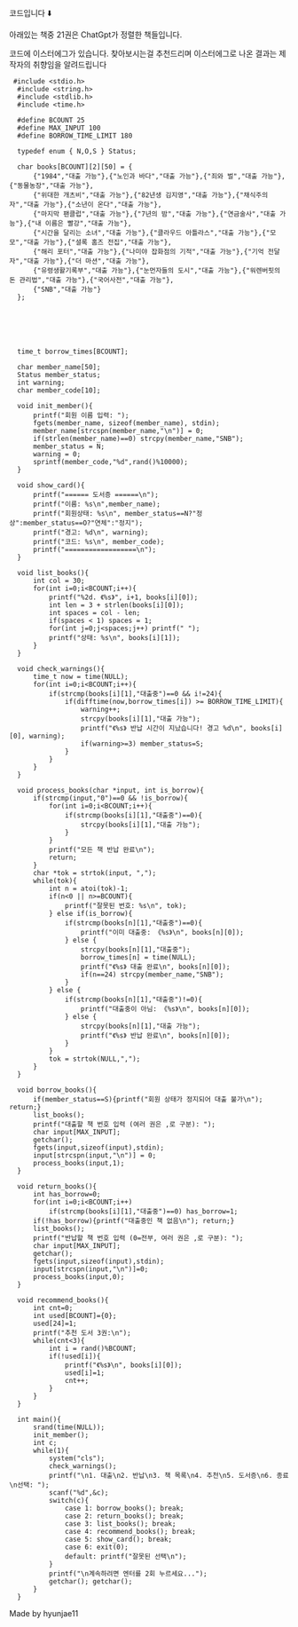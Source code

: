 코드입니다 ⬇️


아래있는 책중 21권은 ChatGpt가 정렬한 책들입니다.


코드에 이스터에그가 있습니다.
찾아보시는걸 추천드리며 이스터에그로 나온 결과는 제작자의 취향임을 알려드립니다

     #include <stdio.h>
      #include <string.h>
      #include <stdlib.h>
      #include <time.h>
      
      #define BCOUNT 25
      #define MAX_INPUT 100
      #define BORROW_TIME_LIMIT 180
      
      typedef enum { N,O,S } Status;
      
      char books[BCOUNT][2][50] = {
          {"1984","대출 가능"},{"노인과 바다","대출 가능"},{"죄와 벌","대출 가능"},{"동물농장","대출 가능"},
          {"위대한 개츠비","대출 가능"},{"82년생 김지영","대출 가능"},{"채식주의자","대출 가능"},{"소년이 온다","대출 가능"},
          {"마지막 팬클럽","대출 가능"},{"7년의 밤","대출 가능"},{"연금술사","대출 가능"},{"내 이름은 빨강","대출 가능"},
          {"시간을 달리는 소녀","대출 가능"},{"클라우드 아틀라스","대출 가능"},{"모모","대출 가능"},{"셜록 홈즈 전집","대출 가능"},
          {"해리 포터","대출 가능"},{"나미야 잡화점의 기적","대출 가능"},{"기억 전달자","대출 가능"},{"더 마션","대출 가능"},
          {"유령생활기록부","대출 가능"},{"눈먼자들의 도시","대출 가능"},{"워렌버핏의 돈 관리법","대출 가능"},{"국어사전","대출 가능"},
          {"SNB","대출 가능"}
      };
      
    

      
      
      
      time_t borrow_times[BCOUNT];
      
      char member_name[50];
      Status member_status;
      int warning;
      char member_code[10];
      
      void init_member(){
          printf("회원 이름 입력: ");
          fgets(member_name, sizeof(member_name), stdin);
          member_name[strcspn(member_name,"\n")] = 0;
          if(strlen(member_name)==0) strcpy(member_name,"SNB");
          member_status = N;
          warning = 0;
          sprintf(member_code,"%d",rand()%10000);
      }
      
      void show_card(){
          printf("====== 도서증 ======\n");
          printf("이름: %s\n",member_name);
          printf("회원상태: %s\n", member_status==N?"정상":member_status==O?"연체":"정지");
          printf("경고: %d\n", warning);
          printf("코드: %s\n", member_code);
          printf("==================\n");
      }
      
      void list_books(){
          int col = 30;
          for(int i=0;i<BCOUNT;i++){
              printf("%2d. 《%s》", i+1, books[i][0]);
              int len = 3 + strlen(books[i][0]);
              int spaces = col - len;
              if(spaces < 1) spaces = 1;
              for(int j=0;j<spaces;j++) printf(" ");
              printf("상태: %s\n", books[i][1]);
          }
      }
      
      void check_warnings(){
          time_t now = time(NULL);
          for(int i=0;i<BCOUNT;i++){
              if(strcmp(books[i][1],"대출중")==0 && i!=24){
                  if(difftime(now,borrow_times[i]) >= BORROW_TIME_LIMIT){
                      warning++;
                      strcpy(books[i][1],"대출 가능");
                      printf("《%s》 반납 시간이 지났습니다! 경고 %d\n", books[i][0], warning);
                      if(warning>=3) member_status=S;
                  }
              }
          }
      }
      
      void process_books(char *input, int is_borrow){
          if(strcmp(input,"0")==0 && !is_borrow){
              for(int i=0;i<BCOUNT;i++){
                  if(strcmp(books[i][1],"대출중")==0){
                      strcpy(books[i][1],"대출 가능");
                  }
              }
              printf("모든 책 반납 완료\n");
              return;
          }
          char *tok = strtok(input, ",");
          while(tok){
              int n = atoi(tok)-1;
              if(n<0 || n>=BCOUNT){
                  printf("잘못된 번호: %s\n", tok);
              } else if(is_borrow){
                  if(strcmp(books[n][1],"대출중")==0){
                      printf("이미 대출중: 《%s》\n", books[n][0]);
                  } else {
                      strcpy(books[n][1],"대출중");
                      borrow_times[n] = time(NULL);
                      printf("《%s》 대출 완료\n", books[n][0]);
                      if(n==24) strcpy(member_name,"SNB");
                  }
              } else {
                  if(strcmp(books[n][1],"대출중")!=0){
                      printf("대출중이 아님: 《%s》\n", books[n][0]);
                  } else {
                      strcpy(books[n][1],"대출 가능");
                      printf("《%s》 반납 완료\n", books[n][0]);
                  }
              }
              tok = strtok(NULL,",");
          }
      }
      
      void borrow_books(){
          if(member_status==S){printf("회원 상태가 정지되어 대출 불가\n"); return;}
          list_books();
          printf("대출할 책 번호 입력 (여러 권은 ,로 구분): ");
          char input[MAX_INPUT];
          getchar();
          fgets(input,sizeof(input),stdin);
          input[strcspn(input,"\n")] = 0;
          process_books(input,1);
      }
      
      void return_books(){
          int has_borrow=0;
          for(int i=0;i<BCOUNT;i++)
              if(strcmp(books[i][1],"대출중")==0) has_borrow=1;
          if(!has_borrow){printf("대출중인 책 없음\n"); return;}
          list_books();
          printf("반납할 책 번호 입력 (0=전부, 여러 권은 ,로 구분): ");
          char input[MAX_INPUT];
          getchar();
          fgets(input,sizeof(input),stdin);
          input[strcspn(input,"\n")]=0;
          process_books(input,0);
      }
      
      void recommend_books(){
          int cnt=0;
          int used[BCOUNT]={0};
          used[24]=1;
          printf("추천 도서 3권:\n");
          while(cnt<3){
              int i = rand()%BCOUNT;
              if(!used[i]){
                  printf("《%s》\n", books[i][0]);
                  used[i]=1;
                  cnt++;
              }
          }
      }
      
      int main(){
          srand(time(NULL));
          init_member();
          int c;
          while(1){
              system("cls");
              check_warnings();
              printf("\n1. 대출\n2. 반납\n3. 책 목록\n4. 추천\n5. 도서증\n6. 종료\n선택: ");
              scanf("%d",&c);
              switch(c){
                  case 1: borrow_books(); break;
                  case 2: return_books(); break;
                  case 3: list_books(); break;
                  case 4: recommend_books(); break;
                  case 5: show_card(); break;
                  case 6: exit(0);
                  default: printf("잘못된 선택\n");
              }
              printf("\n계속하려면 엔터를 2회 누르세요...");
              getchar(); getchar();
          }
      }
Made by hyunjae11
